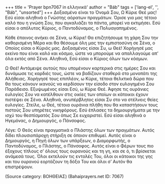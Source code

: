 +++
title = 'Prayer bpn7067 in ελληνικά'
author = "Báb"
tags = ['lang-el', '', "Báb", "unsorted"]
+++
∆οξασµένο είναι το Όνοµά Σου, Ω Κύριε Θεέ µας! Εσύ είσαι αληθινά ο Γνώστης αόρατων πραγµάτων. Όρισε για µας τέτοιο καλό που η γνώση Σου, που αγκαλιάζει τα πάντα, µπορεί να εκτιµήσει. Εσύ είσαι ο απόλυτος Κύριος, ο Παντοδύναµος, ο Πολυαγαπηµένος.

Κάθε έπαινος ανήκει σε Σένα, ω Κύριε! Θα επιζητήσουµε τη χάρη Σου την καθορισµένη Μέρα και θα θέσουµε όλη µας την εµπιστοσύνη σε Σένα, ο Οποίος είσαι ο Κύριός µας. ∆οξασµένος είσαι Συ, ω Θεέ! Χορήγησέ µας εκείνο που είναι καλό και κόσµιο, ώστε να µπορούµε να απαλλαγούµε απ’ όλα εκτός από Σένα. Αληθινά, Εσύ είσαι ο Κύριος όλων των κόσµων.

Ω Θεέ! Αντάµειψε αυτούς που υποµένουν καρτερικά στις ηµέρες Σου και δυνάµωσε τις καρδιές τους, ώστε να βαδίζουν σταθερά στο µονοπάτι της Αλήθειας. Χορήγησέ τους επιπλέον, ω Κύριε, τέτοια θελκτικά δώρα που θα τους κάνουν ικανούς να κερδίσουν την είσοδο στον ευλογηµένο Σου Παράδεισο. Εξυψωµένος είσαι Εσύ, ω Κύριε Θεέ. Άφησε τις ουράνιες ευλογίες Σου να κατέλθουν στις οικίες των οποίων οι κάτοικοι έχουν πιστέψει σε Σένα. Αληθινά, ανυπέρβλητος είσαι Συ στο να στέλνεις θείες ευλογίες. Στείλε, ω Θεέ, τέτοια ουράνια πλήθη που θα καταστήσουν τους πιστούς Σου υπηρέτες νικηφόρους. Εσύ έπλασες τα δηµιουργήµατα µε την ισχύ του θεσπίσµατός Σου όπως Σε ευχαριστεί. Εσύ είσαι αληθινά ο Ηγεµόνας, ο ∆ηµιουργός, ο Πάνσοφος.

Λέγε: Ο Θεός είναι πραγµατικά ο Πλάστης όλων των πραγµάτων. Αυτός δίδει πλουσιοπάροχη στήριξη σε όποιον επιθυµεί. Αυτός είναι ο ∆ηµιουργός, η Πηγή όλων των υπάρξεων, ο ∆ιαµορφωτής, ο Παντοδύναµος, ο Πλάστης, ο Πάνσοφος. Αυτός είναι ο Φέρων τους πιο έξοχους τίτλους σ’ όλους τους ουρανούς και τη γη, και σε ό, τι βρίσκεται ανάµεσά τους. Όλοι εκτελούν τις εντολές Του, όλοι οι κάτοικοι της γης και του ουρανού εορτάζουν τη δόξα Του και όλοι σ’ Αυτόν θα επιστρέψουν.

(Source category: ΒΟΗΘΕΙΑΣ)
(Bahaiprayers.net ID: 7067)
